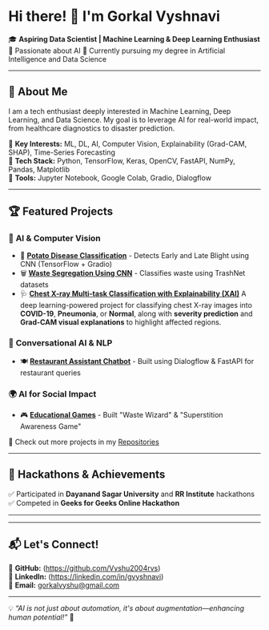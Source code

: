 # Hi there! 👋 I'm Gorkal Vyshnavi

🎓 **Aspiring Data Scientist | Machine Learning & Deep Learning Enthusiast**  
🚀 Passionate about AI
📍 Currently pursuing my degree in Artificial Intelligence and Data Science

---

## 🚀 About Me
I am a tech enthusiast deeply interested in Machine Learning, Deep Learning, and Data Science. My goal is to leverage AI for real-world impact, from healthcare diagnostics to disaster prediction.  

🔹 **Key Interests:** ML, DL, AI, Computer Vision, Explainability (Grad-CAM, SHAP), Time-Series Forecasting  
🔹 **Tech Stack:** Python, TensorFlow, Keras, OpenCV, FastAPI, NumPy, Pandas, Matplotlib  
🔹 **Tools:** Jupyter Notebook, Google Colab, Gradio, Dialogflow

---

## 🏆 Featured Projects  
### 🔬 **AI & Computer Vision**
- 🥔 **[Potato Disease Classification](#)** - Detects Early and Late Blight using CNN (TensorFlow + Gradio)  
- 🗑 **[Waste Segregation Using CNN](#)** - Classifies waste using TrashNet datasets
- 🩺 **[Chest X-ray Multi-task Classification with Explainability (XAI)](#)** A deep learning-powered project for classifying chest X-ray images into **COVID-19**, **Pneumonia**, or **Normal**, along with **severity 
      prediction** and **Grad-CAM visual explanations** to highlight affected regions.


### 🤖 **Conversational AI & NLP**
- 🍽 **[Restaurant Assistant Chatbot](#)** - Built using Dialogflow & FastAPI for restaurant queries  

### 🌍 **AI for Social Impact**
- 🎮 **[Educational Games](#)** - Built "Waste Wizard" & "Superstition Awareness Game"  

🔗 Check out more projects in my [Repositories](https://github.com/Vyshu2004rvs) 

---

## 🏅 Hackathons & Achievements  
✅ Participated in **Dayanand Sagar University** and **RR Institute** hackathons  
✅ Competed in **Geeks for Geeks Online Hackathon**  

---

---

## 📬 Let's Connect!  
📌 **GitHub:** (https://github.com/Vyshu2004rvs)  
📌 **LinkedIn:** (https://linkedin.com/in/gvyshnavi)  
📌 **Email:** gorkalvyshu@gmail.com  

---

💡 *“AI is not just about automation, it's about augmentation—enhancing human potential!”* 🚀  
